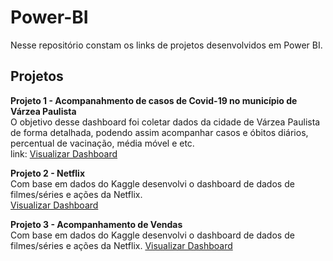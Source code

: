 # Power-BI

Nesse repositório constam os links de projetos desenvolvidos em Power BI.

## Projetos

**Projeto 1 - Acompanahmento de casos de Covid-19 no município de Várzea Paulista**<br>
O objetivo desse dashboard foi coletar dados da cidade de Várzea Paulista de forma detalhada, podendo assim acompanhar casos e óbitos diários, percentual de vacinação, média móvel e etc.
<br>link: <a href="https://lnkd.in/dpGqKrzs">Visualizar Dashboard</a>

**Projeto 2 - Netflix**<br>
Com base em dados do Kaggle desenvolvi o dashboard de dados de filmes/séries e ações da Netflix.
<br><a href="[https://lnkd.in/dpGqKrzs](https://app.powerbi.com/view?r=eyJrIjoiNWYyZTBmYzYtNmQxYi00M2YwLTg3NjItNzQ1NGZiYWQ3MWIzIiwidCI6ImM1MWE2OGQ1LTgwNGItNGZhYi05YTJjLTBiNmI2ODU2NmJhOCJ9)">Visualizar Dashboard</a>

**Projeto 3 - Acompanhamento de Vendas**<br>
Com base em dados do Kaggle desenvolvi o dashboard de dados de filmes/séries e ações da Netflix.
<a href="[https://lnkd.in/dpGqKrzs](https://app.powerbi.com/view?r=eyJrIjoiNWYyZTBmYzYtNmQxYi00M2YwLTg3NjItNzQ1NGZiYWQ3MWIzIiwidCI6ImM1MWE2OGQ1LTgwNGItNGZhYi05YTJjLTBiNmI2ODU2NmJhOCJ9)">Visualizar Dashboard</a>
